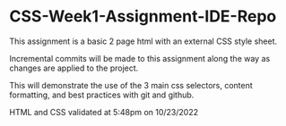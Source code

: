 # CSS-Week1-Assignment-IDE-Repo

This assignment is a basic 2 page html with an external CSS style sheet.

Incremental commits will be made to this assignment along the way as changes are applied to the project.
 
This will demonstrate the use of the 3 main css selectors, content formatting, and best practices with git and github.

HTML and CSS validated at 5:48pm on 10/23/2022